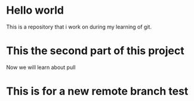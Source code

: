 # Hello world 
This is a repository that i work on during my learning of git.

# This the second part of this project
Now we will learn about pull

# This is for a new remote branch test